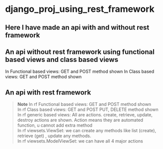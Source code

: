# django_proj_using_rest_framework
## Here I have made an api with and without rest framework
## An api without rest framework using functional based views and class based views
  In Functional based views: GET and POST method shown
  In Class based views: GET and POST method shown

## An api with rest framework
  > __Note__ In rf Functional based views: GET and POST method shown  <br />
  In rf Class based views: GET and POST PUT, DELETE method shown <br />
  In rf generic based views: All are actions. create, retrieve, update, destroy actions are shown. Action means they are automated function, u cannot add extra method <br />
  In rf viewsets.ViewSet: we can create any methods like list (create), retrieve (get) , update any methods. <br />
  In rf viewsets.ModelViewSet: we can have all 4 major actions <br />
        
  
